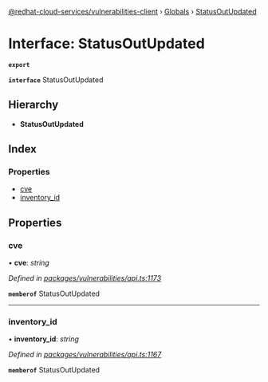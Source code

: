 [@redhat-cloud-services/vulnerabilities-client](../README.md) › [Globals](../globals.md) › [StatusOutUpdated](statusoutupdated.md)

# Interface: StatusOutUpdated

**`export`** 

**`interface`** StatusOutUpdated

## Hierarchy

* **StatusOutUpdated**

## Index

### Properties

* [cve](statusoutupdated.md#cve)
* [inventory_id](statusoutupdated.md#inventory_id)

## Properties

###  cve

• **cve**: *string*

*Defined in [packages/vulnerabilities/api.ts:1173](https://github.com/Hyperkid123/javascript-clients/blob/master/packages/vulnerabilities/api.ts#L1173)*

**`memberof`** StatusOutUpdated

___

###  inventory_id

• **inventory_id**: *string*

*Defined in [packages/vulnerabilities/api.ts:1167](https://github.com/Hyperkid123/javascript-clients/blob/master/packages/vulnerabilities/api.ts#L1167)*

**`memberof`** StatusOutUpdated

